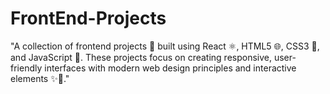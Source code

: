 # FrontEnd-Projects
"A collection of frontend projects 🎨 built using React ⚛️, HTML5 🌐, CSS3 🎨, and JavaScript 📜. These projects focus on creating responsive, user-friendly interfaces with modern web design principles and interactive elements ✨🔲."

